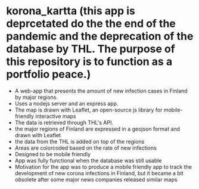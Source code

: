 # korona_kartta (this app is deprcetated do the the end of the pandemic and the deprecation of the database by THL. The purpose of this repository is to function as a portfolio peace.)

- A web-app that presents the amount of new infection cases in Finland by major regions. 
- Uses a nodejs server and an express app.
- The map is drawn with Leaflet, an open-source js library for mobile-friendly interactive maps
- The data is retrieved through THL's API.
- the major regions of Finland are expressed in a geojson format and drawn with Leaflet
- the data from the THL is added on top of the regions
- Areas are colorcoded based on the rate of new infections 
- Designed to be mobile friendly
- App was fully functional when the database was still usable
- Motivation for the app was to produce a mobile friendly app to track the development of new corona infections in Finland, but it became a bit obsolete after some major news companies released similar maps

